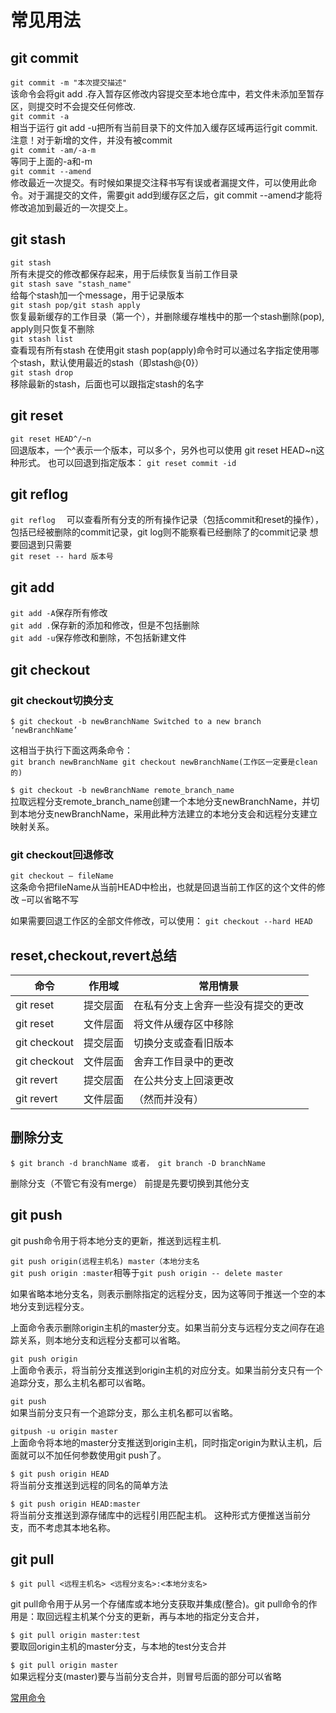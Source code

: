 # 常见用法
## git commit
`git commit -m "本次提交描述"`  
该命令会将git add .存入暂存区修改内容提交至本地仓库中，若文件未添加至暂存区，则提交时不会提交任何修改.  
`git commit -a`  
相当于运行 git add -u把所有当前目录下的文件加入缓存区域再运行git commit.
注意！对于新增的文件，并没有被commit  
`git commit -am/-a-m`  
等同于上面的-a和-m  
`git commit --amend`  
修改最近一次提交。有时候如果提交注释书写有误或者漏提文件，可以使用此命令。对于漏提交的文件，需要git add到缓存区之后，git commit --amend才能将修改追加到最近的一次提交上。  
## git stash
`git stash`  
所有未提交的修改都保存起来，用于后续恢复当前工作目录  
`git stash save "stash_name"`  
给每个stash加一个message，用于记录版本  
`git stash pop/git stash apply`    
恢复最新缓存的工作目录（第一个），并删除缓存堆栈中的那一个stash删除(pop), apply则只恢复不删除  
`git stash list`    
查看现有所有stash
在使用git stash pop(apply)命令时可以通过名字指定使用哪个stash，默认使用最近的stash（即stash@{0}）  
`git stash drop`    
移除最新的stash，后面也可以跟指定stash的名字  
## git reset
`git reset HEAD^/~n`  
回退版本，一个^表示一个版本，可以多个，另外也可以使用 git reset HEAD~n这种形式。
也可以回退到指定版本：
`git reset commit -id`  
## git reflog  
`git reflog  `
可以查看所有分支的所有操作记录（包括commit和reset的操作），包括已经被删除的commit记录，git log则不能察看已经删除了的commit记录
想要回退到只需要  
`git reset -- hard 版本号`
## git add
`git add -A`保存所有修改  
`git add .`保存新的添加和修改，但是不包括删除  
`git add -u`保存修改和删除，不包括新建文件  
## git checkout
### git checkout切换分支
`$ git checkout -b newBranchName
Switched to a new branch ‘newBranchName’`

这相当于执行下面这两条命令：  
`git branch newBranchName
git checkout newBranchName(工作区一定要是clean的)`  

`$ git checkout -b newBranchName remote_branch_name`   
拉取远程分支remote_branch_name创建一个本地分支newBranchName，并切到本地分支newBranchName，采用此种方法建立的本地分支会和远程分支建立映射关系。
### git checkout回退修改
`git checkout – fileName`  
这条命令把fileName从当前HEAD中检出，也就是回退当前工作区的这个文件的修改
–可以省略不写

如果需要回退工作区的全部文件修改，可以使用：
`git checkout --hard HEAD`  
## reset,checkout,revert总结
|命令 | 作用域 | 常用情景|
|---- | ---|---|
|git reset | 提交层面 | 在私有分支上舍弃一些没有提交的更改|
|git reset| 文件层面 | 将文件从缓存区中移除|
|git checkout| 提交层面| 切换分支或查看旧版本|
|git checkout| 文件层面| 舍弃工作目录中的更改|
|git revert| 提交层面| 在公共分支上回滚更改|
|git revert| 文件层面| （然而并没有）|
## 删除分支  

`$ git branch -d branchName
或者， git branch -D branchName`  

删除分支（不管它有没有merge）
前提是先要切换到其他分支
## git push
git push命令用于将本地分支的更新，推送到远程主机.  

`git push origin(远程主机名) master（本地分支名`   
`git push origin :master`相等于`git push origin -- delete master`  
 
如果省略本地分支名，则表示删除指定的远程分支，因为这等同于推送一个空的本地分支到远程分支。  

上面命令表示删除origin主机的master分支。如果当前分支与远程分支之间存在追踪关系，则本地分支和远程分支都可以省略。

`git push origin`  
上面命令表示，将当前分支推送到origin主机的对应分支。如果当前分支只有一个追踪分支，那么主机名都可以省略。

`git push`  
如果当前分支只有一个追踪分支，那么主机名都可以省略。

`gitpush -u origin master`  
上面命令将本地的master分支推送到origin主机，同时指定origin为默认主机，后面就可以不加任何参数使用git push了。

`$ git push origin HEAD`  
将当前分支推送到远程的同名的简单方法

`$ git push origin HEAD:master`  
将当前分支推送到源存储库中的远程引用匹配主机。 这种形式方便推送当前分支，而不考虑其本地名称。
## git pull
`$ git pull <远程主机名> <远程分支名>:<本地分支名>`    

git pull命令用于从另一个存储库或本地分支获取并集成(整合)。git pull命令的作用是：取回远程主机某个分支的更新，再与本地的指定分支合并，  
 
`$ git pull origin master:test`  
要取回origin主机的master分支，与本地的test分支合并

`$ git pull origin master`  
如果远程分支(master)要与当前分支合并，则冒号后面的部分可以省略

[常用命令](https://blog.csdn.net/u012556150/article/details/50736896?utm_medium=distribute.pc_relevant.none-task-blog-BlogCommendFromMachineLearnPai2-1.compare&depth_1-utm_source=distribute.pc_relevant.none-task-blog-BlogCommendFromMachineLearnPai2-1.compare)